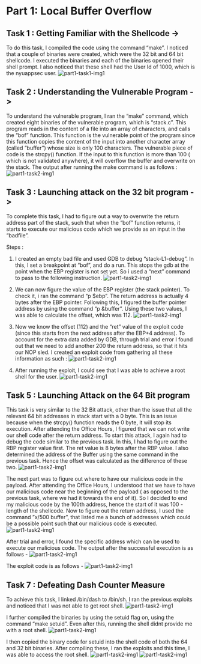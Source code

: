 # **Part 1: Local Buffer Overflow**

## Task 1 : Getting Familiar with the Shellcode ->

To do this task, I compiled the code using the command “make”.
I noticed that a couple of binaries were created, which were the 32 bit and 64 bit shellcode. I executed the binaries and each of the binaries opened their shell prompt. I also noticed that these shell had the User Id of 1000, which is the nyuappsec user.
![part1-task1-img1](Artifacts/hr2340-screenshot1.png)

## Task 2 :  Understanding the Vulnerable Program ->

To understand the vulnerable program, I ran the “make” command, which created eight binaries of the vulnerable program, which is “stack.c”.
This program reads in the content of a file into an array of characters, and calls the “bof” function. This function is the vulnerable point of the program since this function copies the content of the input into another character array (called ”buffer”) whose size is only 100 characters. The vulnerable piece of code is the strcpy() function. If the input to this function is more than 100 ( which is not validated anywhere), it will overflow the buffer and overwrite on the stack.
The output after running the make command is as follows :
![part1-task2-img1](Artifacts/hr2340-screenshot2.png)

## Task 3 : Launching attack on the 32 bit program ->

To complete this task, I had to figure out a way to overwrite the return address part of the stack, such that when the “bof” function returns, it starts to execute our malicious code which we provide as an input in the “badfile”.

Steps :

1. I created an empty bad file and used GDB to debug “stack-L1-debug”. In this, I set a breakpoint at “bof”, and do a run. This stops the gdb at the point when the EBP register is not set yet. So i used a “next” command to pass to the following instruction.
![part1-task2-img1](Artifacts/hr2340-screenshot3.png)

 2. We can now figure the value of the EBP register (the stack pointer). To check it, i ran the command “p $ebp”. The return address is actually 4 bytes after the EBP pointer. Following this, I figured the buffer pointer address by using the command “p &buffer”. Using these two values, I was able to calculate the offset, which was 112.
![part1-task2-img1](Artifacts/hr2340-screenshot4.png)

3. Now we know the offset (112) and the “ret” value of the exploit code (since this starts from the next address after the EBP+4 address). To account for the extra data added by GDB, through trial and error I found out that we need to add another 200 the return address, so that it hits our NOP sled. I created an exploit code from gathering all these information as such :
![part1-task2-img1](Artifacts/hr2340-screenshot5.png)

4. After running the exploit, I could see that I was able to achieve a root shell for the user.
![part1-task2-img1](Artifacts/exploit32.png)

## Task 5 : Launching Attack on the 64 Bit program

This task is very similar to the 32 Bit attack, other than the issue that all the relevant 64 bit addresses in stack start with a 0 byte. This is an issue because when the strcpy() function reads the 0 byte, it will stop its execution. After attending the Office Hours, I figured that we can not write our shell code after the return address.
To start this attack, I again had to debug the code similar to the previous task.
In this, I had to figure out the RBP register value first. The ret value is 8 bytes after the RBP value. I also determined the address of the Buffer using the same command in the previous task. Hence the offset was calculated as the difference of these two.
![part1-task2-img1](Artifacts/hr2340-screenshot7.png)

The next part was to figure out where to have our malicious code in the payload. After attending the Office Hours, I understood that we have to have our malicious code near the beginning of the payload ( as opposed to the previous task, where we had it towards the end of it).
So I decided to end my malicious code by the 100th address, hence the start of it was 100 - length of the shellcode.
Now to figure out the return address, I used the command ”x/500 buffer”, that listed me a bunch of addresses which could be a possible point such that our malicious code is executed.
![part1-task2-img1](Artifacts/hr2340-screenshot8.png)

After trial and error, I found the specific address which can be used to execute our malicious code. The output after the successful execution is as follows -
![part1-task2-img1](Artifacts/hr2340-screenshot9.png)

The exploit code is as follows -
![part1-task2-img1](Artifacts/exploit64.png)

## Task 7 : Defeating Dash Counter Measure

To achieve this task, I linked /bin/dash to /bin/sh.
I ran the previous exploits and noticed that I was not able to get root shell.
![part1-task2-img1](Artifacts/hr2340-screenshot11.png)

I further compiled the binaries by using the setuid flag on, using the command “make setuid”. Even after this, running the shell didnt provide me with a root shell.
![part1-task2-img1](Artifacts/hr2340-screenshot12.png)

I then copied the binary code for setuid into the shell code of both the 64 and 32 bit binaries. After compiling these, I ran the exploits and this time, I was able to access the root shell.
![part1-task2-img1](Artifacts/hr2340-screenshot13.png)
![part1-task2-img1](Artifacts/hr2340-screenshot14.png)

	
	
	

